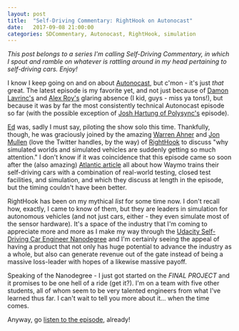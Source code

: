 ```yaml
---
layout: post
title:  "Self-Driving Commentary: RightHook on Autonocast"
date:   2017-09-08 21:00:00 
categories: SDCommentary, Autonocast, RightHook, simulation
---
```

*This post belongs to a series I'm calling Self-Driving Commentary, in which I spout and ramble on whatever is rattling around in my head pertaining to self-driving cars. Enjoy!*

I know I keep going on and on about [Autonocast](http://www.autonocast.com), but c'mon - it's just *that* great. The latest episode is my favorite yet, and not just because of [Damon Lavrinc's](http://jeremyshannon.com/2017-08-18/SDCommentary-this-that.html) and [Alex Roy's](https://en.wikipedia.org/wiki/Alex_Roy) glaring absence (I kid, guys - miss ya tons!), but because it was by far the most consistently technical Autonocast episode so far (with the possible exception of [Josh Hartung of Polysync's](https://twitter.com/joshuahartung?lang=en) episode). 

[Ed](https://twitter.com/Tweetermeyer) was, sadly I must say, piloting the show solo this time. Thankfully, though, he was graciously joined by the amazing [Warren Ahner](https://twitter.com/dackboor?lang=en) and [Jon Mullen](https://twitter.com/scrapple5auce) (love the Twitter handles, by the way) of [RightHook](https://www.righthook.io/) to discuss "why simulated worlds and simulated vehicles are suddenly getting so much attention." I don't know if it was coincidence that this episode came so soon after the (also amazing) [Atlantic article](https://www.theatlantic.com/technology/archive/2017/08/inside-waymos-secret-testing-and-simulation-facilities/537648/) all about how Waymo trains their self-driving cars with a combination of real-world testing, closed test facilities, and simulation, and which they discuss at length in the episode, but the timing couldn't have been better. 

RightHook has been on my mythical *list* for some time now. I don't recall how, exactly, I came to know of them, but they are leaders in simulation for autonomous vehicles (and not just cars, either - they even simulate most of the sensor hardware). It's a space of the industry that I'm coming to appreciate more and more as I make my way through the [Udacity Self-Driving Car Engineer Nanodegree](https://udacity.com/drive) and I'm certainly seeing the appeal of having a product that not only has huge potential to advance the industry as a whole, but also can generate revenue out of the gate instead of being a massive loss-leader with hopes of a likewise massive payoff.

Speaking of the Nanodegree - I just got started on the *FINAL PROJECT* and it promises to be one hell of a ride (get it?). I'm on a team with five other students, all of whom seem to be very talented engineers from what I've learned thus far. I can't wait to tell you more about it... when the time comes.

Anyway, go [listen to the episode](www.autonocast.com/blog/2017/9/2/22-why-simulation-matters-to-autonomy), already!
